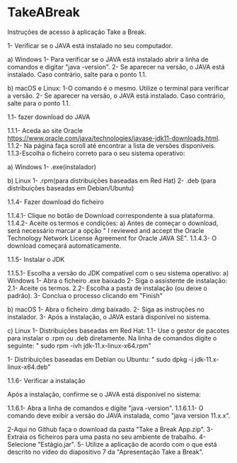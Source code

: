 # TakeABreak

Instruções de acesso à aplicação Take a Break.

1- Verificar se o JAVA está instalado no seu computador.

a) Windows
1- Para verificar se o JAVA está instalado abrir a linha de comandos e digitar "java -version".
2- Se aparecer na versão, o JAVA está instalado. Caso contrário, salte para o ponto 1.1.

b) macOS e Linux:
1-O comando é o mesmo. Utilize o terminal para verificar a versão.
2- Se aparecer na versão, o JAVA está instalado. Caso contrário, salte para o ponto 1.1.

1.1- fazer download do JAVA

1.1.1- Aceda ao site Oracle  https://www.oracle.com/java/technologies/javase-jdk11-downloads.html.
1.1.2- Na página faça scroll até encontrar a lista de versões disponíveis.
1.1.3-Escolha o ficheiro correto para o seu sistema operativo:

a) Windows
1- .exe(instalador)

b) Linux
1- .rpm(para distribuições baseadas em Red Hat)
2- .deb (para distribuições baseadas em Debian/Ubuntu)

1.1.4- Fazer download do ficheiro

1.1.4.1- Clique no botão de Download correspondente á sua plataforma.
1.1.4.2- Aceite os termos e condições:
a) Antes de começar o download, será necessário marcar a opção " I reviewed and accept the Oracle Technology Network License Agreement for Oracle JAVA SE".
1.1.4.3- O download começará automaticamente.

1.1.5- Instalar o JDK

1.1.5.1- Escolha a versão do JDK compatível com o seu sistema operativo:
a) Windows
1- Abra o ficheiro .exe baixado
2- Siga o assistente de instalação:
2.1- Aceite os termos.
2.2- Escolha a pasta de instalação (ou deixe o padrão).
3- Conclua o processo clicando em "Finish"

b) macOS
1- Abra o ficheiro .dmg baixado.
2- Siga as instruções no instalador.
3- Após a instalação, o JAVA estará disponível no sistema.

c) Linux
1- Distribuições baseadas em Red Hat:
1.1- Use o gestor de pacotes para instalar o .rpm ou .deb diretamente. Na linha de comandos digite o seguinte:
" sudo rpm -ivh
jdk-11.x-linux-x64.rpm"

1- Distribuições baseadas em Debian ou Ubuntu:
" sudo dpkg -i
jdk-11.x-linux-x64.deb"

1.1.6- Verificar a instalação

Após a instalação, confirme se o JAVA está disponível no sistema:

1.1.6.1- Abra a linha de comandos e digite "java -version".
1.1.6.1.1- O comando deve exibir a versão do JAVA instalada, como "java version 11.x.x".

2-Aqui no Github faça o download da pasta "Take a Break App.zip".
3- Extraia os ficheiros para uma pasta no seu ambiente de trabalho.
4- Selecione "Estágio.jar".
5- Utilize a aplicação de acordo com o que está descrito no vídeo do diapositivo 7 da "Apresentação Take a Break".



















